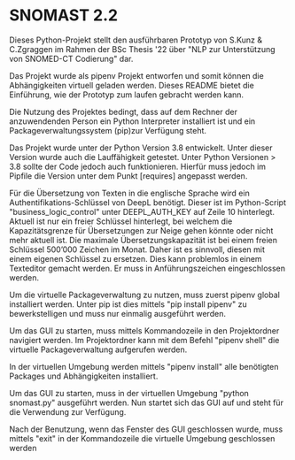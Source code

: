 # SNOMAST 2.2

Dieses Python-Projekt stellt den ausführbaren Prototyp von S.Kunz & C.Zgraggen 
im Rahmen der BSc Thesis '22 über "NLP zur Unterstützung von SNOMED-CT Codierung" dar.

Das Projekt wurde als pipenv Projekt entworfen und somit können die Abhängigkeiten virtuell geladen werden.
Dieses README bietet die Einführung, wie der Prototyp zum laufen gebracht werden kann.

Die Nutzung des Projektes bedingt, dass auf dem Rechner der anzuwendenden Person ein Python
Interpreter installiert ist und ein Packageverwaltungssystem (pip)zur Verfügung steht.

Das Projekt wurde unter der Python Version 3.8 entwickelt. Unter dieser Version wurde auch die
Lauffähigkeit getestet. Unter Python Versionen > 3.8 sollte der Code jedoch auch funktionieren. Hierfür
muss jedoch im Pipfile die Version unter dem Punkt [requires] angepasst werden.

Für die Übersetzung von Texten in die englische Sprache wird ein Authentifikations-Schlüssel von DeepL
benötigt. Dieser ist im Python-Script "business_logic_control" unter DEEPL_AUTH_KEY auf Zeile 10
hinterlegt.
Aktuell ist nur ein freier Schlüssel hinterlegt, bei welchem die Kapazitätsgrenze für Übersetzungen
zur Neige gehen könnte oder nicht mehr aktuell ist. Die maximale Übersetzungskapazität ist bei einem
freien Schlüssel 500’000 Zeichen im Monat. Daher ist es sinnvoll, diesen mit einem eigenen Schlüssel
zu ersetzen. Dies kann problemlos in einem Texteditor gemacht werden. Er muss in Anführungszeichen
eingeschlossen werden.

Um die virtuelle Packageverwaltung zu nutzen, muss zuerst pipenv global installiert werden. Unter pip
ist dies mittels "pip install pipenv" zu bewerkstelligen und muss nur einmalig ausgeführt werden.

Um das GUI zu starten, muss mittels Kommandozeile in den Projektordner navigiert werden.
Im Projektordner kann mit dem Befehl "pipenv shell" die virtuelle Packageverwaltung aufgerufen
werden.

In der virtuellen Umgebung werden mittels "pipenv install" alle benötigten Packages und
Abhängigkeiten installiert.

Um das GUI zu starten, muss in der virtuellen Umgebung "python snomast.py" ausgeführt werden.
Nun startet sich das GUI auf und steht für die Verwendung zur Verfügung.

Nach der Benutzung, wenn das Fenster des GUI geschlossen wurde, muss mittels "exit" in der
Kommandozeile die virtuelle Umgebung geschlossen werden

